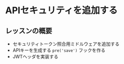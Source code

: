 # APIセキュリティを追加する

## レッスンの概要

- セキュリティトークン照合用ミドルウェアを追加する
- APIキーを生成する `pre('save')` フックを作る
- JWTヘッダを実装する
